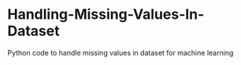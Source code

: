 # Handling-Missing-Values-In-Dataset
Python code to handle missing values in dataset for machine learning
